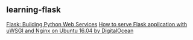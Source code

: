 ## learning-flask

[Flask: Building Python Web Services](https://www.packtpub.com/web-development/flask-building-python-web-services)
[How to serve Flask application with uWSGI and Nginx on Ubuntu 16.04 by DigitalOcean](https://www.digitalocean.com/community/tutorials/how-to-serve-flask-applications-with-uwsgi-and-nginx-on-ubuntu-16-04)
